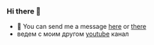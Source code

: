 ### Hi there 👋
- 💬 You can send me a message [here](https://bit.ly/3043HuX) or [there](https://discord.gg/NKCyjjw3MW)
- ведем с моим другом [youtube](https://www.youtube.com/channel/UCA0HGJuUs-L_T2esAWIOGRA) канал
